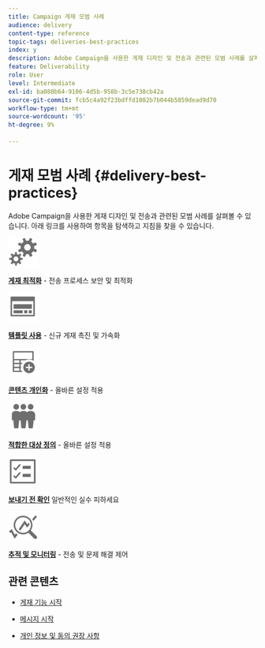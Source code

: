```yaml
---
title: Campaign 게재 모범 사례
audience: delivery
content-type: reference
topic-tags: deliveries-best-practices
index: y
description: Adobe Campaign을 사용한 게재 디자인 및 전송과 관련된 모범 사례를 살펴볼 수 있습니다.
feature: Deliverability
role: User
level: Intermediate
exl-id: ba080b64-9106-4d5b-958b-3c5e738cb42a
source-git-commit: fcb5c4a92f23bdffd1082b7b044b5859dead9d70
workflow-type: tm+mt
source-wordcount: '95'
ht-degree: 9%

---
```


# 게재 모범 사례 {#delivery-best-practices}

Adobe Campaign을 사용한 게재 디자인 및 전송과 관련된 모범 사례를 살펴볼 수 있습니다. 아래 링크를 사용하여 항목을 탐색하고 지침을 찾을 수 있습니다.

<img src="assets/do-not-localize/optimize.svg"  width="60px">

**[게재 최적화](optimize-delivery.md)** - 전송 프로세스 보안 및 최적화

<img src="assets/do-not-localize/design.svg"  width="60px">

**[템플릿 사용](use-templates.md)** - 신규 게재 촉진 및 가속화

<img src="assets/do-not-localize/custom.svg"  width="60px">

**[콘텐츠 개인화](design-and-personalize.md)** - 올바른 설정 적용

<img src="assets/do-not-localize/profiles.svg"  width="60px">

**[적합한 대상 정의](define-the-right-audience.md)** - 올바른 설정 적용

<img src="assets/do-not-localize/start.svg"  width="60px">

**[보내기 전 확인](check-before-sending.md)** 일반적인 실수 피하세요

<img src="assets/do-not-localize/troubleshoot.svg"  width="60px">

**[추적 및 모니터링](track-and-monitor.md)** - 전송 및 문제 해결 제어

## 관련 콘텐츠

* [게재 기능 시작](../../sending/using/about-deliverability.md)

* [메시지 시작](../../channels/using/get-started-communication-channels.md)

* [개인 정보 및 동의 권장 사항](../../start/using/privacy.md)
